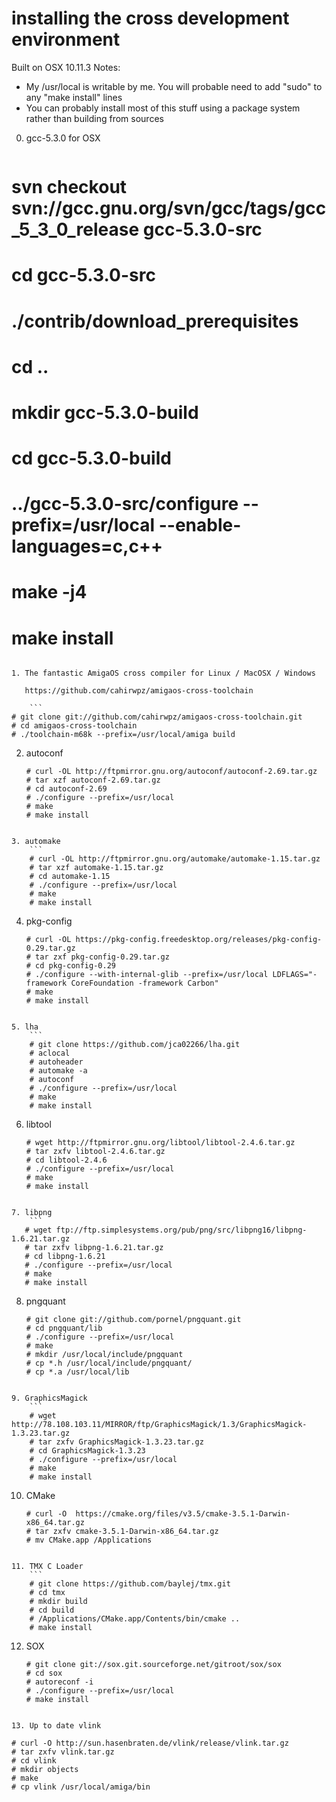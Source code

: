 installing the cross development environment
============================================

Built on OSX 10.11.3
Notes: 
   * My /usr/local is writable by me. You will probable need to add "sudo" to any "make install" lines
   * You can probably install most of this stuff using a package system rather than building from sources

0. gcc-5.3.0 for OSX
    ```
# svn checkout svn://gcc.gnu.org/svn/gcc/tags/gcc_5_3_0_release gcc-5.3.0-src
# cd gcc-5.3.0-src
# ./contrib/download_prerequisites
# cd ..
# mkdir gcc-5.3.0-build
# cd gcc-5.3.0-build
#  ../gcc-5.3.0-src/configure --prefix=/usr/local --enable-languages=c,c++
# make -j4
# make install
```

1. The fantastic AmigaOS cross compiler for Linux / MacOSX / Windows 

   https://github.com/cahirwpz/amigaos-cross-toolchain

    ```
# git clone git://github.com/cahirwpz/amigaos-cross-toolchain.git
# cd amigaos-cross-toolchain
# ./toolchain-m68k --prefix=/usr/local/amiga build
```
   
2. autoconf
    ```
    # curl -OL http://ftpmirror.gnu.org/autoconf/autoconf-2.69.tar.gz
    # tar xzf autoconf-2.69.tar.gz
    # cd autoconf-2.69
    # ./configure --prefix=/usr/local
    # make
    # make install
```

3. automake
    ```
    # curl -OL http://ftpmirror.gnu.org/automake/automake-1.15.tar.gz
    # tar xzf automake-1.15.tar.gz
    # cd automake-1.15
    # ./configure --prefix=/usr/local
    # make
    # make install
```

4. pkg-config
    ```
    # curl -OL https://pkg-config.freedesktop.org/releases/pkg-config-0.29.tar.gz
    # tar zxf pkg-config-0.29.tar.gz
    # cd pkg-config-0.29
    # ./configure --with-internal-glib --prefix=/usr/local LDFLAGS="-framework CoreFoundation -framework Carbon"
    # make
    # make install
```

5. lha
    ```
    # git clone https://github.com/jca02266/lha.git
    # aclocal
    # autoheader
    # automake -a
    # autoconf
    # ./configure --prefix=/usr/local
    # make
    # make install
```

6. libtool
    ```
   # wget http://ftpmirror.gnu.org/libtool/libtool-2.4.6.tar.gz
   # tar zxfv libtool-2.4.6.tar.gz
   # cd libtool-2.4.6
   # ./configure --prefix=/usr/local
   # make
   # make install
```

7. libpng
    ```
   # wget ftp://ftp.simplesystems.org/pub/png/src/libpng16/libpng-1.6.21.tar.gz
   # tar zxfv libpng-1.6.21.tar.gz
   # cd libpng-1.6.21
   # ./configure --prefix=/usr/local
   # make
   # make install
```

8. pngquant
    ```
    # git clone git://github.com/pornel/pngquant.git
    # cd pngquant/lib
    # ./configure --prefix=/usr/local
    # make
    # mkdir /usr/local/include/pngquant
    # cp *.h /usr/local/include/pngquant/
    # cp *.a /usr/local/lib
```

9. GraphicsMagick
    ```
    # wget http://78.108.103.11/MIRROR/ftp/GraphicsMagick/1.3/GraphicsMagick-1.3.23.tar.gz
    # tar zxfv GraphicsMagick-1.3.23.tar.gz
    # cd GraphicsMagick-1.3.23
    # ./configure --prefix=/usr/local
    # make
    # make install
```

10. CMake
    ```
    # curl -O  https://cmake.org/files/v3.5/cmake-3.5.1-Darwin-x86_64.tar.gz
    # tar zxfv cmake-3.5.1-Darwin-x86_64.tar.gz
    # mv CMake.app /Applications
```

11. TMX C Loader
    ```
    # git clone https://github.com/baylej/tmx.git
    # cd tmx
    # mkdir build
    # cd build
    # /Applications/CMake.app/Contents/bin/cmake ..
    # make install
```

12. SOX
    ```
    # git clone git://sox.git.sourceforge.net/gitroot/sox/sox
    # cd sox
    # autoreconf -i
    # ./configure --prefix=/usr/local
    # make install
```

13. Up to date vlink
  ```
    # curl -O http://sun.hasenbraten.de/vlink/release/vlink.tar.gz
    # tar zxfv vlink.tar.gz 
    # cd vlink
    # mkdir objects
    # make
    # cp vlink /usr/local/amiga/bin
```
